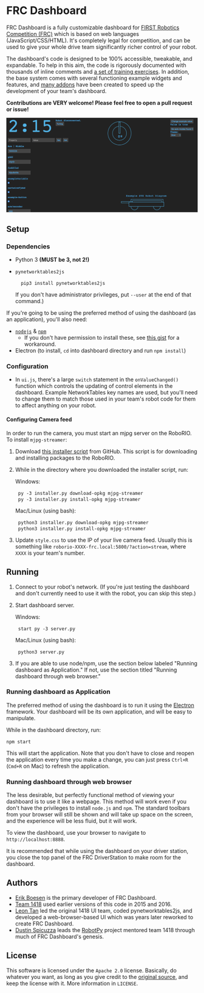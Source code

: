 # FRC Dashboard
FRC Dashboard is a fully customizable dashboard for [FIRST Robotics Competition (FRC)](http://firstinspires.org/robotics/frc) which is based on web languages (JavaScript/CSS/HTML). It's completely legal for competition, and can be used to give your whole drive team significantly richer control of your robot.

The dashboard's code is designed to be 100% accessible, tweakable, and expandable. To help in this aim, the code is rigorously documented with thousands of inline comments and [a set of training exercises](https://github.com/FRCDashboard/training). In addition, the base system comes with several functioning example widgets and features, and [many addons](https://github.com/FRCDashboard?query=addon-) have been created to speed up the development of your team's dashboard.

**Contributions are VERY welcome! Please feel free to open a pull request or issue!**

![Screenshot slideshow](screenshots.gif)

## Setup
### Dependencies
* Python 3 **(MUST be 3, not 2!)**
* `pynetworktables2js`

        pip3 install pynetworktables2js

    If you don't have administrator privileges, put `--user` at the end of that command.)

If you're going to be using the preferred method of using the dashboard (as an application), you'll also need:
* [`nodejs`](https://nodejs.com) & [`npm`](https://npmjs.com)
    * If you don't have permission to install these, see [this gist](https://gist.github.com/isaacs/579814) for a workaround.
* Electron (to install, `cd` into dashboard directory and run `npm install`)

### Configuration
* In `ui.js`, there's a large `switch` statement in the `onValueChanged()` function which controls the updating of control elements in the dashboard. Example NetworkTables key names are used, but you'll need to change them to match those used in your team's robot code for them to affect anything on your robot.

#### Configuring Camera feed
In order to run the camera, you must start an mjpg server on the RoboRIO. To install `mjpg-streamer`:

1. Download <a href='https://raw.githubusercontent.com/robotpy/robotpy-wpilib/master/installer/installer.py' target='_blank'>this installer script</a> from GitHub. This script is for downloading and installing packages to the RoboRIO.
2. While in the directory where you downloaded the installer script, run:

    Windows:
    
        py -3 installer.py download-opkg mjpg-streamer
        py -3 installer.py install-opkg mjpg-streamer
        
    Mac/Linux (using bash):
    
        python3 installer.py download-opkg mjpg-streamer
        python3 installer.py install-opkg mjpg-streamer

3. Update `style.css` to use the IP of your live camera feed. Usually this is something like `roborio-XXXX-frc.local:5800/?action=stream`, where `XXXX` is your team's number.


## Running
1. Connect to your robot's network. (If you're just testing the dashboard and don't currently need to use it with the robot, you can skip this step.)
2. Start dashboard server.

    Windows:

        start py -3 server.py

    Mac/Linux (using bash):

        python3 server.py

3. If you are able to use node/npm, use the section below labeled "Running dashboard as Application." If not, use the section titled "Running dashboard through web browser."

### Running dashboard as Application
The preferred method of using the dashboard is to run it using the [Electron](http://electron.atom.io) framework. Your dashboard will be its own application, and will be easy to manipulate.

While in the dashboard directory, run:

    npm start

This will start the application. Note that you don't have to close and reopen the application every time you make a change, you can just press `Ctrl+R` (`Cmd+R` on Mac) to refresh the application.

### Running dashboard through web browser
The less desirable, but perfectly functional method of viewing your dashboard is to use it like a webpage. This method will work even if you don't have the privileges to install `node.js` and `npm`. The standard toolbars from your browser will still be shown and will take up space on the screen, and the experience will be less fluid, but it will work.

To view the dashboard, use your browser to navigate to `http://localhost:8888`.



It is recommended that while using the dashboard on your driver station, you close the top panel of the FRC DriverStation to make room for the dashboard.

## Authors
* [Erik Boesen](https://github.com/ErikBoesen) is the primary developer of FRC Dashboard.
* [Team 1418](https://github.com/frc1418) used earlier versions of this code in 2015 and 2016.
* [Leon Tan](https://github.com/lleontan) led the original 1418 UI team, coded pynetworktables2js, and developed a web-browser-based UI which was years later reworked to create FRC Dashboard.
* [Dustin Spicuzza](https://github.com/virtuald) leads the [RobotPy](https://github.com/robotpy) project mentored team 1418 through much of FRC Dashboard's genesis.

## License
This software is licensed under the `Apache 2.0` license. Basically, do whatever you want, as long as you give credit to the [original source](https://github.com/FRCDashboard/FRCDashboard), and keep the license with it. More information in `LICENSE`.
